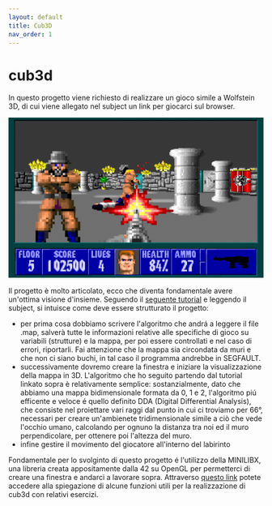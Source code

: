 ```yaml
---
layout: default
title: Cub3D
nav_order: 1
---
```


# cub3d
In questo progetto viene richiesto di realizzare un gioco simile a Wolfstein 3D, di cui viene allegato nel subject un link per giocarci sul browser.

![img](../../img/wolf3d.png)

Il progetto è molto articolato, ecco che diventa fondamentale avere un'ottima visione d'insieme. Seguendo il [seguente tutorial](https://harm-smits.github.io/42docs/projects/cub3d.html) e leggendo il subject, si intuisce come deve essere strutturato il progetto:

- per prima cosa dobbiamo scrivere l'algoritmo che andrá a leggere il file .map, salverà tutte le informazioni relative alle specifiche di gioco su variabili (strutture) e la mappa, per poi essere controllati e nel caso di errori, riportarli. Fai attenzione che la mappa sia circondata da muri e che non ci siano buchi, in tal caso il programma andrebbe in SEGFAULT.
- successivamente dovremo creare la finestra e iniziare la visualizzazione della mappa in 3D. L'algoritmo che ho seguito partendo dal tutorial linkato sopra è relativamente semplice: sostanzialmente, dato che abbiamo una mappa bidimensionale formata da 0, 1 e 2, l'algoritmo piú efficente e veloce é quello definito DDA (Digital Differential Analysis), che consiste nel proiettare vari raggi dal punto in cui ci troviamo per 66°, necessari per creare un'ambienete tridimensionale simile a ciò che vede l'occhio umano, calcolando per ognuno la distanza tra noi ed il muro perpendicolare, per ottenere poi l'altezza del muro.
- infine gestire il movimento del giocatore all'interno del labirinto

Fondamentale per lo svolginto di questo progetto é l'utilizzo della MINILIBX, una libreria creata appositamente dalla 42 su OpenGL per permetterci di creare una finestra e andarci a lavorare sopra. Attraverso [questo link](https://harm-smits.github.io/42docs/libs/minilibx) potete accedere alla spiegazione di
alcune funzioni utili per la realizzazione di cub3d con relativi esercizi.
